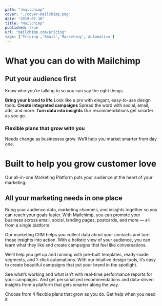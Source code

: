 ```yaml
---
path: "/mailchimp"
cover: "./cover-mailchimp.png"
date: "2019-07-10"
title: "Mailchimp"
published: true
url: "mailchimp.com/pricing"
tags: ['Pricing','Email','Marketing','Automation']
---
```

# What you can do with Mailchimp

## Put your audience first
Know who you’re talking to so you can say the right things.

**Bring your brand to life**
Look like a pro with elegant, easy-to-use design tools.
**Create integrated campaigns**
Spread the word with social, email, ads, and more.
**Turn data into insights**
Our recommendations get smarter as you go.

### Flexible plans that grow with you
Needs change as businesses grow. We’ll help you market smarter from day one.

# Built to help you grow customer love
Our all-in-one Marketing Platform puts your audience at the heart of your marketing.

## All your marketing needs in one place
Bring your audience data, marketing channels, and insights together so you can reach your goals faster. With Mailchimp, you can promote your business across email, social, landing pages, postcards, and more — all from a single platform.

Our marketing CRM helps you collect data about your contacts and turn those insights into action. With a holistic view of your audience, you can learn what they like and create campaigns that feel like conversations.

We’ll help you get up and running with pre-built templates, ready-made segments, and 1-click automations. With our intuitive design tools, it’s easy to create beautiful campaigns that put your brand in the spotlight.

See what’s working and what isn’t with real-time performance reports for your campaigns. And get personalized recommendations and data-driven insights from a platform that gets smarter along the way.

Choose from 4 flexible plans that grow as you do. Get help when you need it
